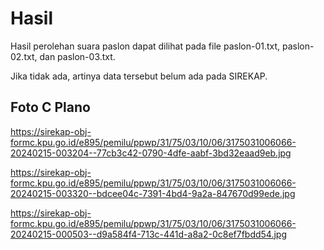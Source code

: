 # Hasil

Hasil perolehan suara paslon dapat dilihat pada file paslon-01.txt, paslon-02.txt, dan paslon-03.txt.

Jika tidak ada, artinya data tersebut belum ada pada SIREKAP.

## Foto C Plano

https://sirekap-obj-formc.kpu.go.id/e895/pemilu/ppwp/31/75/03/10/06/3175031006066-20240215-003204--77cb3c42-0790-4dfe-aabf-3bd32eaad9eb.jpg

https://sirekap-obj-formc.kpu.go.id/e895/pemilu/ppwp/31/75/03/10/06/3175031006066-20240215-003320--bdcee04c-7391-4bd4-9a2a-847670d99ede.jpg

https://sirekap-obj-formc.kpu.go.id/e895/pemilu/ppwp/31/75/03/10/06/3175031006066-20240215-000503--d9a584f4-713c-441d-a8a2-0c8ef7fbdd54.jpg
